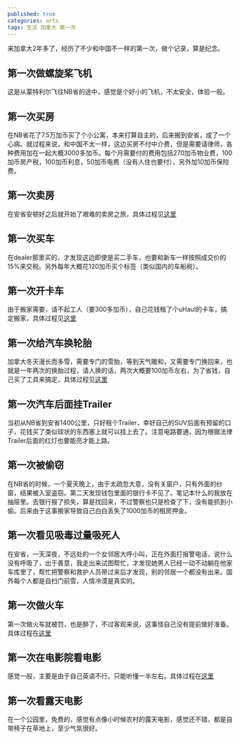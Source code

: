 ```yaml
---
published: true
categories: arts
tags: 生活 加拿大 第一次
---
```

来加拿大2年多了，经历了不少和中国不一样的第一次，做个记录，算是纪念。

## 第一次做螺旋桨飞机

这是从蒙特利尔飞往NB省的途中，感觉是个好小的飞机，不太安全，体验一般。

## 第一次买房

在NB省花了7.5万加币买了个小公寓，本来打算自主的，后来搬到安省，成了一个心病。就过程来说，和中国不太一样，这边买房不付中介费，但是需要请律师，各种费用加在一起大概3000多加币。每个月需要付的费用包括270加币物业费，100加币房产税，100加币利息，50加币电费（没有人住也要付），另外加10加币保险费。

## 第一次卖房

在安省安顿好之后就开始了艰难的卖房之旅，具体过程见[这里](https://yuanqingfei.me/arts/%E7%97%9B%E8%8B%A6%E7%9A%84%E5%8A%A0%E6%8B%BF%E5%A4%A7%E5%8D%96%E6%88%BF%E8%AE%B0%E5%BD%95/)

## 第一次买车

在dealer那里买的，才发现这边即使是买二手车，也要和新车一样按照成交价的15%来交税。另外每年大概花120加币买个标签（类似国内的车船税）。

## 第一次开卡车

由于搬家需要，请不起工人（要300多加币），自己花钱租了个uHaul的卡车，搞定搬家，具体过程见[这里](https://yuanqingfei.me/arts/%E5%8A%A0%E6%8B%BF%E5%A4%A7%E6%90%AC%E5%AE%B6%E8%AE%B0/)

## 第一次给汽车换轮胎

加拿大冬天漫长而多雪，需要专门的雪胎，等到天气暖和，又需要专门换回来，也就是一年两次的换胎过程，请人换的话，两次大概要100加币左右，为了省钱，自己买了工具来搞定，具体过程见[这里](https://yuanqingfei.me/arts/%E7%AC%AC%E4%B8%80%E6%AC%A1%E8%87%AA%E5%B7%B1%E6%8D%A2%E8%BD%AE%E8%83%8E/)

## 第一次汽车后面挂Trailer

当初从NB省到安省1400公里，只好租个Trailer，幸好自己的SUV后面有预留的口子，花钱买了类似球状的东西塞上就可以挂上去了。注意电路要通，因为根据法律Trailer后面的红灯也要能亮才能上路。

## 第一次被偷窃

在NB省的时候，一个夏天晚上，由于太疏忽大意，没有关窗户，只有外面的纱窗，结果被入室盗窃。第二天发现钱包里面的银行卡不见了。笔记本什么的我放在抽屉里。去银行报了损失，算是找回来，不过警察也只是检查了下，没有能抓到小偷。后来由于这事搬家导致自己白白丢失了1000加币的租房押金。

## 第一次看见吸毒过量吸死人

在安省，一天深夜，不远处的一个女邻居大呼小叫，正在外面打报警电话，说什么没有呼吸了，出于善意，我走出来试图帮忙，才发现她男人已经一动不动躺在他家车库里了，帮忙把警察和救护人员带过来后才发现，别的邻居一个都没有出来。国外每个人都是自扫门前雪，人情冷漠是真实的。

## 第一次做火车

第一次做火车就被罚，也是醉了，不过客观来说，这事怪自己没有提前做好准备。具体过程在[这里](https://yuanqingfei.me/arts/%E7%AC%AC%E4%B8%80%E6%AC%A1%E5%81%9A%E5%8A%A0%E6%8B%BF%E5%A4%A7%E7%81%AB%E8%BD%A6/)

## 第一次在电影院看电影

感觉一般，主要是由于自己英语不行，只能听懂一半左右。具体过程在[这里](https://yuanqingfei.me/arts/%E5%8A%A0%E6%8B%BF%E5%A4%A7%E8%A7%82%E5%BD%B1%E8%AE%B0/)

## 第一次看露天电影

在一个公园里，免费的，感觉有点像小时候农村的露天电影，感觉还不错，都是自带椅子在草地上，至少气氛很好。